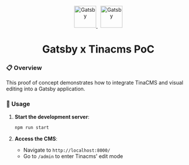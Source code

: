 <p align="center" vertical-align="center">
  <a href="https://www.gatsbyjs.com/?utm_source=starter&utm_medium=readme&utm_campaign=minimal-starter">
    <img alt="Gatsby" src="https://www.gatsbyjs.com/Gatsby-Monogram.svg" width="60" />
  </a>
  &nbsp;
   <a href="https://tina.io/">
    <img alt="Gatsby" src="https://avatars.githubusercontent.com/u/54718400?s=200&v=4" width="60" />
  </a>
</p>
<h1 align="center">
  Gatsby x Tinacms PoC
</h1>

### 📋 Overview
This proof of concept demonstrates how to integrate TinaCMS and visual editing into a Gatsby application.

### 🚀 Usage

1. **Start the development server**:
    ```bash
    npm run start
    ```

2. **Access the CMS**:
    - Navigate to `http://localhost:8000/`
    - Go to `/admin` to enter Tinacms' edit mode 